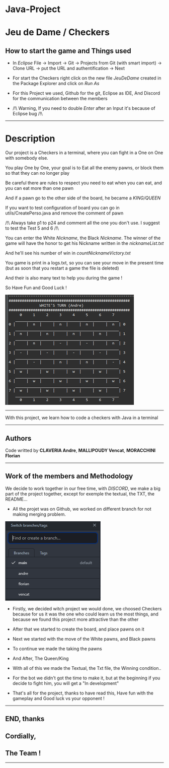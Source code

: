 # Java-Project 

# Jeu de Dame / Checkers

## How to start the game and Things used

* In *Eclipse* File -> Import -> Git -> Projects from Git (with smart import) -> Clone URL -> put the URL and authentification -> Next

* For start the Checkers right click on the new file *JeuDeDame* created in the Package Explorer and click on *Run As*

* For this Project we used, Github for the git, Eclipse as IDE, And Discord for the communication between the members

* /!\ Warning, If you need to double *Enter* after an Input it's because of Eclipse bug /!\ 

------------------------

# Description 

Our project is a Checkers in a terminal, where you can fight in a One on One with somebody else.

You play One by One, your goal is to Eat all the enemy pawns, or block them so that they can no longer play

Be careful there are rules to respect you need to eat when you can eat, and you can eat more than one pawn

And if a pawn go to the other side of the board, he became a *KING/QUEEN*

If you want to test configuration of board you can go in utils/CreatePerso.java and remove the comment of pawn

/!\ Always take p1 to p24 and comment all the one you don't use. I suggest to test the Test 5 and 6 /!\

You can enter the White *Nickname*, the Black *Nickname*. The winner of the game will have the honor to get his Nickname written in the *nicknameList.txt*

And he'll see his number of win in *countNicknameVictory.txt*

You game is print in a logs.txt, so you can see your move in the present time (but as soon that you restart a game the file is deleted)

And their is also many text to help you during the game !

So Have Fun and Good Luck !

![picture](images/board.png)

------------------------
                                             
With this project, we learn how to code a checkers with Java in a terminal

------------------------

## Authors

Code writted by **CLAVERIA Andre**, **MALLIPOUDY Vencat**, **MORACCHINI Florian**

------------------------

## Work of the members and Methodology

We decide to work together in our free time, with *DISCORD*, we make a big part of the project together, except for exemple the textual, the TXT, the README...

* All the projet was on Github, we worked on different branch for not making merging problem. 

![picture](images/branchGit.png)

* Firstly, we decided witch project we would done, we choosed Checkers because for us it was the one who could learn us the most things, and because we found this project more attractive than the other

* After that we started to create the board, and place pawns on it

* Next we started with the move of the White pawns, and Black pawns

* To continue we made the taking the pawns

* And After, The Queen/King

* With all of this we made the Textual, the Txt file, the Winning condition..

* For the bot we didn't got the time to make it, but at the beginning if you decide to fight him, you will get a "In development"

* That's all for the project, thanks to have read this, Have fun with the gameplay and Good luck vs your opponent !

------------------------

## END, thanks

## Cordially,

## The Team !

------------------------